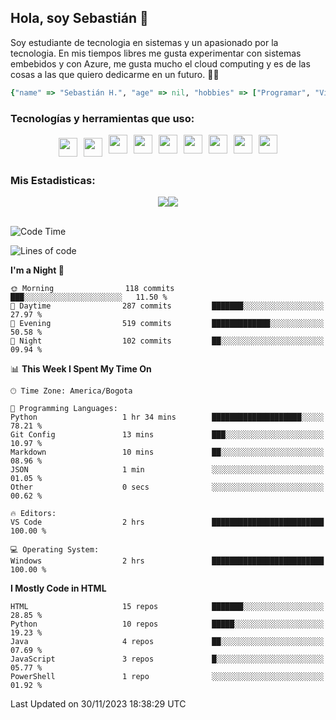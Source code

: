 ## Hola, soy Sebastián 👋

Soy estudiante de tecnologia en sistemas y un apasionado por la tecnologia.
En mis tiempos libres me gusta experimentar con sistemas embebidos y con Azure, me gusta mucho el cloud computing y es de las cosas a las que quiero dedicarme en un futuro. 🚀🌠

```Ruby
{"name" => "Sebastián H.", "age" => nil, "hobbies" => ["Programar", "Videojuegos", "Aprender nuevas cosas"]}
```


### Tecnologías y herramientas que uso: 
<div style="display: flex; flex-direction: row; justify-content: center;">
  <img src="https://cdn.svgporn.com/logos/ruby.svg" width="30px" height="30px" hspace="5" vspace="5"/>
  <img src="https://cdn.svgporn.com/logos/python.svg" width="30px" height="30px" hspace="5" vspace="5"/>
  <img src="https://cdn.svgporn.com/logos/javascript.svg" width="30px" height="30px" hspace="5"/>
    <img src="https://cdn.svgporn.com/logos/vue.svg" width="30px" height="30px" hspace="5"/>
  <img src="https://cdn.svgporn.com/logos/arduino.svg" width="30px" height="30px" hspace="5"/>
<!--   <img src="https://cdn.svgporn.com/logos/raspberry-pi.svg" width="30px" height="30px" hspace="5"/>
  <img src="https://cdn.svgporn.com/logos/google-cloud.svg" width="30px" height="30px" hspace="5"/>
  <img src="https://cdn.svgporn.com/logos/azure-icon.svg" width="30px" height="30px" hspace="5"/> -->
  <img src="https://cdn.svgporn.com/logos/bash-icon.svg" width="30px" height="30px" hspace="5"/>
  <img src="https://cdn.svgporn.com/logos/visual-studio-code.svg" width="30px" height="30px" hspace="5"/>
  <img src="https://cdn.svgporn.com/logos/intellij-idea.svg" width="30px" height="30px" hspace="5"/>
  <img src="https://cdn.svgporn.com/logos/hyper.svg" width="30px" height="30px" hspace="5"/>
</div>


 ### Mis Estadisticas: 
 
 
<div style="display: flex; flex-direction: row; justify-content: center;">
  <img src="https://www.codewars.com/users/Sebas1012/badges/micro"/>
<!--   <img src="https://wakatime.com/badge/user/31bb2cbb-77e5-4675-9c9f-d6e01498f94d.svg"/> -->
  <img src="https://visitor-badge.laobi.icu/badge?page_id=Sebas1012.Sebas1012%22"/>
</div>

<br>

<!--START_SECTION:waka-->
![Code Time](http://img.shields.io/badge/Code%20Time-551%20hrs%202%20mins-blue)

![Lines of code](https://img.shields.io/badge/From%20Hello%20World%20I%27ve%20Written-136.8%20thousand%20lines%20of%20code-blue)

**I'm a Night 🦉** 

```text
🌞 Morning                118 commits         ███░░░░░░░░░░░░░░░░░░░░░░   11.50 % 
🌆 Daytime                287 commits         ███████░░░░░░░░░░░░░░░░░░   27.97 % 
🌃 Evening                519 commits         █████████████░░░░░░░░░░░░   50.58 % 
🌙 Night                  102 commits         ██░░░░░░░░░░░░░░░░░░░░░░░   09.94 % 
```


📊 **This Week I Spent My Time On** 

```text
🕑︎ Time Zone: America/Bogota

💬 Programming Languages: 
Python                   1 hr 34 mins        ████████████████████░░░░░   78.21 % 
Git Config               13 mins             ███░░░░░░░░░░░░░░░░░░░░░░   10.97 % 
Markdown                 10 mins             ██░░░░░░░░░░░░░░░░░░░░░░░   08.96 % 
JSON                     1 min               ░░░░░░░░░░░░░░░░░░░░░░░░░   01.05 % 
Other                    0 secs              ░░░░░░░░░░░░░░░░░░░░░░░░░   00.62 % 

🔥 Editors: 
VS Code                  2 hrs               █████████████████████████   100.00 % 

💻 Operating System: 
Windows                  2 hrs               █████████████████████████   100.00 % 
```

**I Mostly Code in HTML** 

```text
HTML                     15 repos            ███████░░░░░░░░░░░░░░░░░░   28.85 % 
Python                   10 repos            █████░░░░░░░░░░░░░░░░░░░░   19.23 % 
Java                     4 repos             ██░░░░░░░░░░░░░░░░░░░░░░░   07.69 % 
JavaScript               3 repos             █░░░░░░░░░░░░░░░░░░░░░░░░   05.77 % 
PowerShell               1 repo              ░░░░░░░░░░░░░░░░░░░░░░░░░   01.92 % 
```




 Last Updated on 30/11/2023 18:38:29 UTC
<!--END_SECTION:waka-->
